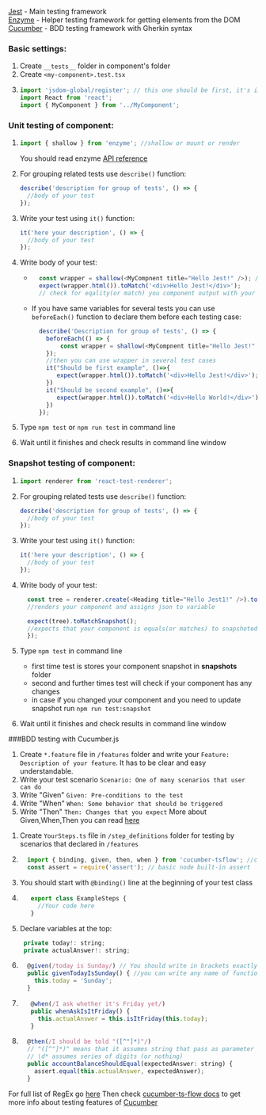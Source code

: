 [Jest](https://jestjs.io/docs/en/expect) - Main testing framework<br/>
[Enzyme](https://enzymejs.github.io/enzyme) - Helper testing framework for getting elements from the DOM<br/>
[Cucumber](https://cucumber.io/) - BDD testing framework with Gherkin syntax


### Basic settings:

1. Create `__tests__` folder in component's folder
2. Create `<my-component>.test.tsx`
3. ```javascript
   import 'jsdom-global/register'; // this one should be first, it's important!
   import React from 'react';
   import { MyComponent } from '../MyComponent';
   ```

### Unit testing of component:

1.  ```javascript
    import { shallow } from 'enzyme'; //shallow or mount or render
    ```
    You should read enzyme [API reference](https://enzymejs.github.io/enzyme/docs/api/)
    <br/>


2.  For grouping related tests use `describe()` function:

    ```javascript
    describe('description for group of tests', () => {
      //body of your test
    });
    ```

3.  Write your test using `it()` function:

    ```javascript
    it('here your description', () => {
      //body of your test
    });
    ```

4.  Write body of your test:
    
    - ```javascript
        const wrapper = shallow(<MyCompnent title="Hello Jest!" />); // get your component and assign to variable
        expect(wrapper.html()).toMatch('<div>Hello Jest!</div>');
        // check for eqality(or match) you component output with your expected data
        ```
    - If you have same variables for several tests you can use `beforeEach()` function to declare them before each testing case: 
      ```javascript
        describe('Description for group of tests', () => {
          beforeEach(() => {
              const wrapper = shallow(<MyCompnent title="Hello Jest!" />); // get your component and assign to variable
          });
          //then you can use wrapper in several test cases
          it("Should be first example", ()=>{
             expect(wrapper.html()).toMatch('<div>Hello Jest!</div>');
          })
          it("Should be second example", ()=>{
             expect(wrapper.html()).toMatch('<div>Hello World!</div>');
          })
        });
        ```

5. Type `npm test` or `npm run test` in command line
6. Wait until it finishes and check results in command line window

### Snapshot testing of component:

1. ```javascript
   import renderer from 'react-test-renderer';
   ```
2.  For grouping related tests use `describe()` function:

    ```javascript
    describe('description for group of tests', () => {
      //body of your test
    });
    ```

3.  Write your test using `it()` function:

    ```javascript
    it('here your description', () => {
      //body of your test
    });
    ```

4. Write body of your test:

    ```javascript
      const tree = renderer.create(<Heading title="Hello Jest1!" />).toJSON();
      //renders your component and assigns json to variable

      expect(tree).toMatchSnapshot();
      //expects that your component is equals(or matches) to snapshoted component
      });
    ```

5. Type `npm test` in command line
   - first time test is stores your component snapshot in **snapshots** folder
   - second and further times test will check if your component has any changes
   - in case if you changed your component and you need to update snapshot run `npm run test:snapshot`
6. Wait until it finishes and check results in command line window


###BDD testing with Cucumber.js
1. Create `*.feature` file in `/features` folder and write your `Feature: Description of your feature`. It has to be clear and easy understandable.
2. Write your test scenario `Scenario: One of many scenarios that user can do`
3. Write "Given" `Given: Pre-conditions to the test`
4. Write "When" `When: Some behavior that should be triggered`
5. Write "Then" `Then: Changes that you expect`
  More about Given,When,Then you can read [here](https://martinfowler.com/bliki/GivenWhenThen.html)


1) Create `YourSteps.ts` file in `/step_definitions` folder for testing by scenarios that declared in `/features`
2)  ```javascript
      import { binding, given, then, when } from 'cucumber-tsflow'; //cucumber.js for typescript
      const assert = require('assert'); // basic node built-in assert 
    ```
3) You should start with `@binding()` line at the beginning of your test class
4) ```javascript
      export class ExampleSteps { 
        //Your code here 
      }
    ``` 
5) Declare variables at the top:
   ```javascript  
    private today!: string;
    private actualAnswer!: string;
    ```
6)   
    ```javascript 
      @given(/today is Sunday/) // You should write in brackets exactly same as you wrote "Given" at *.feature file
      public givenTodayIsSunday() { //you can write any name of function, but try to use clear and understandable names
        this.today = 'Sunday';
      }
      ```
7) ```javascript   
      @when(/I ask whether it's Friday yet/)
      public whenAskIsItFriday() {
        this.actualAnswer = this.isItFriday(this.today);
      }
    ```
8)  ```javascript
      @then(/I should be told "([^"]*)"/) 
      // "([^"]*)" means that it assumes string that pass as parameter to function below
      // \d* assumes series of digits (or nothing)
      public accountBalanceShouldEqual(expectedAnswer: string) {
        assert.equal(this.actualAnswer, expectedAnswer);
      }
    ```
For full list of RegEx go [here](https://agileforall.com/wp-content/uploads/2011/08/Cucumber-Regular-Expressions-Cheat-Sheet.pdf)
Then check [cucumber-ts-flow docs](https://github.com/timjroberts/cucumber-js-tsflow) to get more info about testing features of [Cucumber](https://cucumber.io/) 
